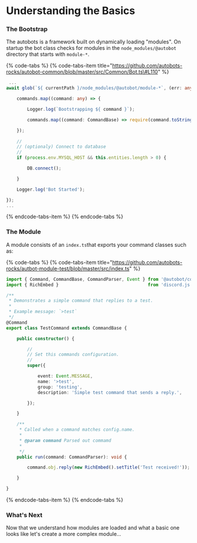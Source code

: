# Understanding the Basics

### The Bootstrap

The autobots is a framework built on dynamically loading "modules". On startup the bot class checks for modules in the `node_modules/@autobot` directory that starts with `module-*`.

{% code-tabs %}
{% code-tabs-item title="https://github.com/autobots-rocks/autobot-common/blob/master/src/Common/Bot.ts\#L110" %}
```typescript
 ...
await glob(`${ currentPath }/node_modules/@autobot/module-*`, (err: any, commands: any) => {

    commands.map((command: any) => {

        Logger.log(`Bootstrapping ${ command }`);

        commands.map((command: CommandBase) => require(command.toString()));

    });
    
    //
    // (optionaly) Connect to database
    //
    if (process.env.MYSQL_HOST && this.entities.length > 0) {

        DB.connect();

    }

    Logger.log('Bot Started');

});
...
```
{% endcode-tabs-item %}
{% endcode-tabs %}

### The Module

A module consists of an `index.ts`that exports your command classes such as:

{% code-tabs %}
{% code-tabs-item title="https://github.com/autobots-rocks/autbot-module-test/blob/master/src/index.ts" %}
```typescript
import { Command, CommandBase, CommandParser, Event } from '@autobot/common';
import { RichEmbed }                                  from 'discord.js';

/**
 * Demonstrates a simple command that replies to a test.
 *
 * Example message: `>test`
 */
@Command
export class TestCommand extends CommandBase {

    public constructor() {

        //
        // Set this commands configuration.
        //
        super({

            event: Event.MESSAGE,
            name: '>test',
            group: 'testing',
            description: 'Simple test command that sends a reply.',

        });

    }

    /**
     * Called when a command matches config.name.
     *
     * @param command Parsed out commamd
     *
     */
    public run(command: CommandParser): void {

        command.obj.reply(new RichEmbed().setTitle('Test received!'));

    }

}
```
{% endcode-tabs-item %}
{% endcode-tabs %}

### What's Next

Now that we understand how modules are loaded and what a basic one looks like let's create a more complex module...

